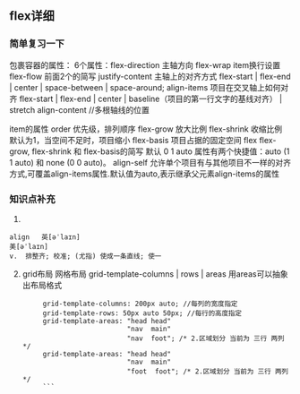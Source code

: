 ## flex详细

### 简单复习一下
包裹容器的属性： 
6个属性：flex-direction   主轴方向
flex-wrap                item换行设置
flex-flow                前面2个的简写
justify-content          主轴上的对齐方式 flex-start | flex-end | center | space-between | space-around;
align-items        项目在交叉轴上如何对齐   flex-start | flex-end | center | baseline（项目的第一行文字的基线对齐） | stretch
align-content           //多根轴线的位置


item的属性
order         优先级，排列顺序
flex-grow     放大比例
flex-shrink   收缩比例   默认为1，当空间不足时，项目缩小
flex-basis    项目占据的固定空间
flex         flex-grow, flex-shrink 和 flex-basis的简写   默认 0 1 auto   属性有两个快捷值：auto (1 1 auto) 和 none (0 0 auto)。
align-self   允许单个项目有与其他项目不一样的对齐方式,可覆盖align-items属性.默认值为auto,表示继承父元素align-items的属性

### 知识点补充
1. 
```
align	英[əˈlaɪn]
美[əˈlaɪn]
v.	排整齐; 校准; (尤指) 使成一条直线; 使一
```

2. grid布局 网格布局
grid-template-columns | rows |  areas
用areas可以抽象出布局格式
   ```
        grid-template-columns: 200px auto; //每列的宽度指定
        grid-template-rows: 50px auto 50px; //每行的高度指定
        grid-template-areas: "head head"
                             "nav  main"
                             "nav  foot"; /* 2.区域划分 当前为 三行 两列 */
        grid-template-areas: "head head"
                             "nav  main"
                             "foot  foot"; /* 2.区域划分 当前为 三行 两列 */
        ```